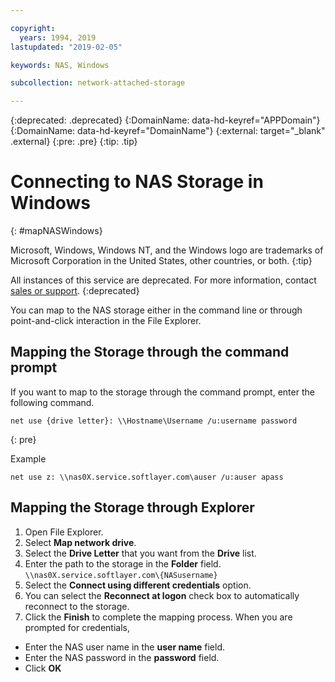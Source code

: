 ```yaml
---

copyright:
  years: 1994, 2019
lastupdated: "2019-02-05"

keywords: NAS, Windows

subcollection: network-attached-storage

---
```

{:deprecated: .deprecated}
{:DomainName: data-hd-keyref="APPDomain"}
{:DomainName: data-hd-keyref="DomainName"}
{:external: target="_blank" .external}
{:pre: .pre}
{:tip: .tip}

# Connecting to NAS Storage in Windows
{: #mapNASWindows}

Microsoft, Windows, Windows NT, and the Windows logo are trademarks of Microsoft Corporation in the United States, other countries, or both.
{:tip}

All instances of this service are deprecated. For more information, contact [sales or support](https://www.ibm.com/cloud-computing/bluemix/contact-us).
{:deprecated}

You can map to the NAS storage either in the command line or through point-and-click interaction in the File Explorer.

## Mapping the Storage through the command prompt

If you want to map to the storage through the command prompt, enter the following command.
   ```
   net use {drive letter}: \\Hostname\Username /u:username password
   ```
   {: pre}

   Example
   ```
   net use z: \\nas0X.service.softlayer.com\auser /u:auser apass
   ```

## Mapping the Storage through Explorer

1. Open File Explorer.
2. Select **Map network drive**.
3. Select the **Drive Letter** that you want from the **Drive** list.
4. Enter the path to the storage in the **Folder** field. <br/>
   `\\nas0X.service.softlayer.com\{NASusername}`
5. Select the **Connect using different credentials** option.
6. You can select the **Reconnect at logon** check box to automatically reconnect to the storage.
7. Click the **Finish** to complete the mapping process. When you are prompted for credentials,
  * Enter the NAS user name in the **user name** field.
  * Enter the NAS password in the **password** field.
  * Click **OK**
